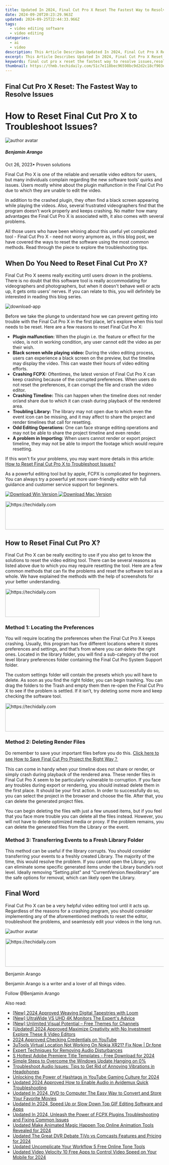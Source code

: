 ```yaml
---
title: Updated In 2024, Final Cut Pro X Reset The Fastest Way to Resolve Issues
date: 2024-09-20T20:23:29.963Z
updated: 2024-09-25T22:44:33.966Z
tags: 
  - video editing software
  - video editing
categories: 
  - ai
  - video
description: This Article Describes Updated In 2024, Final Cut Pro X Reset The Fastest Way to Resolve Issues
excerpt: This Article Describes Updated In 2024, Final Cut Pro X Reset The Fastest Way to Resolve Issues
keywords: final cut pro x reset the fastest way to resolve issues,resolving final cut pro x stability issues updated 2023,from glitch to glory how to reset final cut pro x and resolve issues,resolving final cut pro x freezing and crashing issues 2023 update,the ultimate fix how to reset final cut pro x and start fresh,how to reset final cut pro x to troubleshoot issues,how to create custom titles in final cut pro x 2023 update
thumbnail: https://thmb.techidaily.com/51c7e118bec96598bc9d2d2c18cf903e1dca3cd5201c33fd6a45fd74bf88fe0d.jpg
---
```


## Final Cut Pro X Reset: The Fastest Way to Resolve Issues

# How to Reset Final Cut Pro X to Troubleshoot Issues?

![author avatar](https://images.wondershare.com/filmora/article-images/benjamin-arango-author.jpg)

##### Benjamin Arango

 Oct 26, 2023• Proven solutions

Final Cut Pro X is one of the reliable and versatile video editors for users, but many individuals complain regarding the new software tools’ quirks and issues. Users mostly whine about the plugin malfunction in the Final Cut Pro due to which they are unable to edit the video.

In addition to the crashed plugin, they often find a black screen appearing while playing the videos. Also, several frustrated videographers find that the program doesn’t work properly and keeps crashing. No matter how many advantages the Final Cut Pro X is associated with, it also comes with several problems.

All those users who have been whining about this useful yet complicated tool - Final Cut Pro X - need not worry anymore as, in this blog post, we have covered the ways to reset the software using the most common methods. Read through the piece to explore the troubleshooting tips.

## When Do You Need to Reset Final Cut Pro X?

Final Cut Pro X seems really exciting until users drown in the problems. There is no doubt that this software tool is really accommodating for videographers and photographers, but when it doesn't behave well or acts up, it gets onto users' nerves. If you can relate to this, you will definitely be interested in reading this blog series.

![download-app](https://images.wondershare.com/filmora/images/final-cut-pro/download-app.jpg)

Before we take the plunge to understand how we can prevent getting into trouble with the Final Cut Pro X in the first place, let's explore when this tool needs to be reset. Here are a few reasons to reset Final Cut Pro X:

* **Plugin malfunction:** When the plugin i.e. the feature or effect for the video, is not in working condition, any user cannot edit the video as per their wish.
* **Black screen while playing video:** During the video editing process, users can experience a black screen on the preview, but the timeline may display the video. This can waste their hours of video editing efforts.
* **Crashing FCPX:** Oftentimes, the latest version of Final Cut Pro X can keep crashing because of the corrupted preferences. When users do not reset the preferences, it can corrupt the file and crash the video editor.
* **Crashing Timeline:** This can happen when the timeline does not render or/and share due to which it can crash during playback of the rendered area.
* **Troubling Library:** The library may not open due to which even the event icon can be missing, and it may affect to share the project and render timelines that call for resetting.
* **Odd Editing Operations:** One can face strange editing operations and may not be able to share the project timeline and even render.
* **A problem in Importing:** When users cannot render or export project timeline, they may not be able to import the footage which would require resetting.

If this won't fix your problems, you may want more details in this article: [How to Reset Final Cut Pro X to Troubleshoot Issues?](https://tools.techidaily.com/wondershare/filmora/download/)

As a powerful editing tool but by apple, FCPX is complicated for beginners. You can always try a powerful yet more user-friendly editor with full guidance and customer service support for beginners.

[![Download Win Version](https://images.wondershare.com/filmora/guide/download-btn-win.jpg) ](https://tools.techidaily.com/wondershare/filmora/download/) [![Download Mac Version](https://images.wondershare.com/filmora/guide/download-btn-mac.jpg) ](https://tools.techidaily.com/wondershare/filmora/download/)

<!-- affiliate ads begin -->
<a href="https://ursime.pxf.io/c/5597632/2136548/16384" target="_top" id="2136548">
  <img src="//a.impactradius-go.com/display-ad/16384-2136548" border="0" alt="https://techidaily.com" width="728" height="90"/>
</a>
<img height="0" width="0" src="https://ursime.pxf.io/i/5597632/2136548/16384" style="position:absolute;visibility:hidden;" border="0" />
<!-- affiliate ads end -->

## How to Reset Final Cut Pro X?

Final Cut Pro X can be really exciting to use if you also get to know the solutions to reset the video editing tool. There can be several reasons as listed above due to which you may require resetting the tool. Here are a few common methods that can fix the problems and reset the software tool as a whole. We have explained the methods with the help of screenshots for your better understanding.

<!-- affiliate ads begin -->
<a href="https://laganoo.pxf.io/c/5597632/1521325/16446" target="_top" id="1521325">
  <img src="//a.impactradius-go.com/display-ad/16446-1521325" border="0" alt="https://techidaily.com" width="300" height="90"/>
</a>
<img height="0" width="0" src="https://laganoo.pxf.io/i/5597632/1521325/16446" style="position:absolute;visibility:hidden;" border="0" />
<!-- affiliate ads end -->

### Method 1: Locating the Preferences

You will require locating the preferences when the Final Cut Pro X keeps crashing. Usually, this program has five different locations where it stores preferences and settings, and that’s from where you can delete the right ones. Located in the library folder, you will find a sub-category of the root level library preferences folder containing the Final Cut Pro System Support folder.

The custom settings folder will contain the presets which you will have to delete. As soon as you find the right folder, you can begin trashing. You can drag the folders to the Trash and empty them then re-open the Final Cut Pro X to see if the problem is settled. If it isn’t, try deleting some more and keep checking the software tool.

<!-- affiliate ads begin -->
<a href="https://appsumo.8odi.net/c/5597632/2137411/7443" target="_top" id="2137411">
  <img src="//a.impactradius-go.com/display-ad/7443-2137411" border="0" alt="https://techidaily.com" width="600" height="90"/>
</a>
<img height="0" width="0" src="https://appsumo.8odi.net/i/5597632/2137411/7443" style="position:absolute;visibility:hidden;" border="0" />
<!-- affiliate ads end -->

### Method 2: Deleting Render Files

Do remember to save your important files before you do this. [Click here to see How to Save Final Cut Pro Project the Right Way？](https://tools.techidaily.com/wondershare/filmora/download/)

This can come in handy when your timeline does not share or render, or simply crash during playback of the rendered area. These render files in Final Cut Pro X seem to be particularly vulnerable to corruption. If you face any troubles during export or rendering, you should instead delete them in the first place. It should be your first action. In order to successfully do so, you can select the project in the browser and choose the file. After that, you can delete the generated project files.

You can begin deleting the files with just a few unused items, but if you feel that you face more trouble you can delete all the files instead. However, you will not have to delete optimized media or proxy. If the problem remains, you can delete the generated files from the Library or the event.

### Method 3: Transferring Events to a Fresh Library Folder

This method can be useful if the library corrupts. You should consider transferring your events to a freshly created Library. The majority of the time, this would resolve the problem. If you cannot open the Library, you can eliminate some specific generated items under the Library bundle’s root level. Ideally removing “Setting.plist” and “CurrentVersion.flexolibrary” are the safe options for removal, which can likely open the Library.

## Final Word

Final Cut Pro X can be a very helpful video editing tool until it acts up. Regardless of the reasons for a crashing program, you should consider implementing any of the aforementioned methods to reset the editor, troubleshoot the problems, and seamlessly edit your videos in the long run.

![author avatar](https://images.wondershare.com/filmora/article-images/benjamin-arango-author.jpg)

<!-- affiliate ads begin -->
<a href="https://appsumo.8odi.net/c/5597632/2118312/7443" target="_top" id="2118312">
  <img src="//a.impactradius-go.com/display-ad/7443-2118312" border="0" alt="https://techidaily.com" width="728" height="90"/>
</a>
<img height="0" width="0" src="https://appsumo.8odi.net/i/5597632/2118312/7443" style="position:absolute;visibility:hidden;" border="0" />
<!-- affiliate ads end -->

Benjamin Arango

Benjamin Arango is a writer and a lover of all things video.

Follow @Benjamin Arango

<ins class="adsbygoogle"
      style="display:block"
      data-ad-client="ca-pub-7571918770474297"
      data-ad-slot="8358498916"
      data-ad-format="auto"
      data-full-width-responsive="true"></ins>

<span class="atpl-alsoreadstyle">Also read:</span>
<div><ul>
<li><a href="https://desktop-recording.techidaily.com/new-2024-approved-weaving-digital-tapestries-with-loom/"><u>[New] 2024 Approved Weaving Digital Tapestries with Loom</u></a></li>
<li><a href="https://fox-hovers.techidaily.com/new-ultrawide-vs-uhd-4k-monitors-the-experts-advice/"><u>[New] UltraWide VS UHD 4K Monitors The Expert's Advice</u></a></li>
<li><a href="https://facebook-video-share.techidaily.com/new-unlimited-visual-potential-free-themes-for-channels/"><u>[New] Unlimited Visual Potential – Free Themes for Channels</u></a></li>
<li><a href="https://youtube-zero.techidaily.com/ed-2024-approved-maximize-creativity-with-no-investment-explore-these-8-video-editors/"><u>[Updated] 2024 Approved Maximize Creativity with No Investment Explore These 8 Video Editors</u></a></li>
<li><a href="https://youtube-zero.techidaily.com/approved-checking-credentials-on-youtube/"><u>2024 Approved Checking Credentials on YouTube</u></a></li>
<li><a href="https://location-fake.techidaily.com/3utools-virtual-location-not-working-on-nokia-xr21-fix-now-drfone-by-drfone-virtual-android/"><u>3uTools Virtual Location Not Working On Nokia XR21? Fix Now | Dr.fone</u></a></li>
<li><a href="https://screen-recording.techidaily.com/expert-techniques-for-removing-audio-disturbances/"><u>Expert Techniques for Removing Audio Disturbances</u></a></li>
<li><a href="https://video-content-creator.techidaily.com/s-hottest-adobe-premiere-title-templates-free-download-for-2024/"><u>S Hottest Adobe Premiere Title Templates - Free Download for 2024</u></a></li>
<li><a href="https://common-error.techidaily.com/simple-steps-to-overcome-the-windows-update-hanging-on-0/"><u>Simple Steps to Overcome the Windows Update Hanging on 0%</u></a></li>
<li><a href="https://sound-issues.techidaily.com/troubleshoot-audio-issues-tips-to-get-rid-of-annoying-vibrations-in-headphones/"><u>Troubleshoot Audio Issues: Tips to Get Rid of Annoying Vibrations in Headphones</u></a></li>
<li><a href="https://facebook-video-share.techidaily.com/unlocking-the-power-of-hashtags-in-youtube-gaming-culture-for-2024/"><u>Unlocking the Power of Hashtags in YouTube Gaming Culture for 2024</u></a></li>
<li><a href="https://video-content-creator.techidaily.com/updated-2024-approved-how-to-enable-audio-in-avidemux-quick-troubleshooting/"><u>Updated 2024 Approved How to Enable Audio in Avidemux Quick Troubleshooting</u></a></li>
<li><a href="https://video-content-creator.techidaily.com/updated-in-2024-dvd-to-computer-the-easy-way-to-convert-and-store-your-favorite-movies/"><u>Updated In 2024, DVD to Computer The Easy Way to Convert and Store Your Favorite Movies</u></a></li>
<li><a href="https://video-content-creator.techidaily.com/updated-in-2024-speed-up-or-slow-down-top-gif-editing-software-and-apps/"><u>Updated In 2024, Speed Up or Slow Down Top GIF Editing Software and Apps</u></a></li>
<li><a href="https://video-content-creator.techidaily.com/updated-in-2024-unleash-the-power-of-fcpx-plugins-troubleshooting-and-fixing-common-issues/"><u>Updated In 2024, Unleash the Power of FCPX Plugins Troubleshooting and Fixing Common Issues</u></a></li>
<li><a href="https://video-content-creator.techidaily.com/updated-make-animated-magic-happen-top-online-animation-tools-revealed-for-2024/"><u>Updated Make Animated Magic Happen Top Online Animation Tools Revealed for 2024</u></a></li>
<li><a href="https://video-content-creator.techidaily.com/updated-the-great-dvr-debate-tivo-vs-comcasts-features-and-pricing-for-2024/"><u>Updated The Great DVR Debate TiVo vs Comcasts Features and Pricing for 2024</u></a></li>
<li><a href="https://video-content-creator.techidaily.com/updated-uncomplicate-your-workflow-5-free-online-tone-tools/"><u>Updated Uncomplicate Your Workflow 5 Free Online Tone Tools</u></a></li>
<li><a href="https://video-content-creator.techidaily.com/updated-video-velocity-10-free-apps-to-control-video-speed-on-your-mobile-for-2024/"><u>Updated Video Velocity 10 Free Apps to Control Video Speed on Your Mobile for 2024</u></a></li>
</ul></div>

